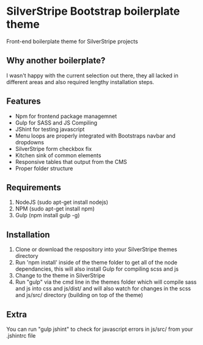 # SilverStripe Bootstrap boilerplate theme
Front-end boilerplate theme for SilverStripe projects

## Why another boilerplate?
I wasn't happy with the current selection out there, they all lacked in different areas and also required lengthy installation steps.

## Features
- Npm for frontend package managemnet
- Gulp for SASS and JS Compiling
- JShint for testing javascript
- Menu loops are properly integrated with Bootstraps navbar and dropdowns
- SilverStripe form checkbox fix
- Kitchen sink of common elements
- Responsive tables that output from the CMS
- Proper folder structure

## Requirements
1. NodeJS (sudo apt-get install nodejs)
2. NPM (sudo apt-get install npm)
2. Gulp (npm install gulp -g)

## Installation
1. Clone or download the respository into your SilverStripe themes directory
2. Run 'npm install' inside of the theme folder to get all of the node dependancies, this will also install Gulp for compiling scss and js
3. Change to the theme in SilverStripe
4. Run "gulp" via the cmd line in the themes folder which will compile sass and js into css and js/dist/ and will also watch for changes in the scss and js/src/ directory (building on top of the theme)

## Extra
You can run "gulp jshint" to check for javascript errors in js/src/ from your .jshintrc file
